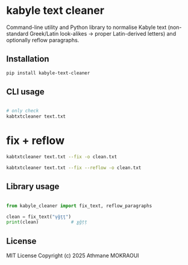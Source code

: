 # kabyle text cleaner

Command-line utility and Python library to normalise Kabyle text
(non-standard Greek/Latin look-alikes → proper Latin-derived letters)
and optionally reflow paragraphs.

## Installation

```bash
pip install kabyle-text-cleaner
```

## CLI usage
```bash

# only check
kabtxtcleaner text.txt
```

# fix + reflow
```bash
kabtxtcleaner text.txt --fix -o clean.txt
```

```bash
kabtxtcleaner text.txt --fix --reflow -o clean.txt
```

## Library usage
```Python

from kabyle_cleaner import fix_text, reflow_paragraphs

clean = fix_text("γğţţ")
print(clean)            # ɣǧṭṭ
```

## License

MIT License
Copyright (c) 2025 Athmane MOKRAOUI